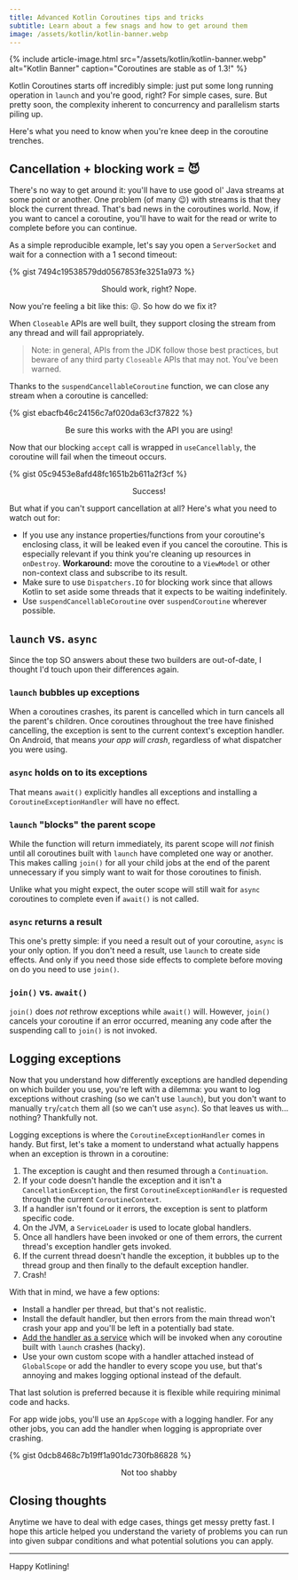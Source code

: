 ```yaml
---
title: Advanced Kotlin Coroutines tips and tricks
subtitle: Learn about a few snags and how to get around them
image: /assets/kotlin/kotlin-banner.webp
---
```


{% include article-image.html src="/assets/kotlin/kotlin-banner.webp" alt="Kotlin Banner" caption="Coroutines are stable as of 1.3!" %}

Kotlin Coroutines starts off incredibly simple: just put some long running operation in `launch` and
you're good, right? For simple cases, sure. But pretty soon, the complexity inherent to concurrency
and parallelism starts piling up.

Here's what you need to know when you're knee deep in the coroutine trenches.

## Cancellation + blocking work = 😈

There's no way to get around it: you'll have to use good ol' Java streams at some point or another.
One problem (of many 😉) with streams is that they block the current thread. That's bad news in the
coroutines world. Now, if you want to cancel a coroutine, you'll have to wait for the read or write
to complete before you can continue.

As a simple reproducible example, let's say you open a `ServerSocket` and wait for a connection with
a 1 second timeout:

{% gist 7494c19538579dd0567853fe3251a973 %}
<div style="text-align: center" class="text-gray"><p class="gist-caption">Should work, right? Nope.</p></div>

Now you're feeling a bit like this: 😖. So how do we fix it?

When `Closeable` APIs are well built, they support closing the stream from any thread and will fail
appropriately.

> Note: in general, APIs from the JDK follow those best practices, but beware of any third party
`Closeable` APIs that may not. You've been warned.

Thanks to the `suspendCancellableCoroutine` function, we can close any stream when a coroutine is
cancelled:

{% gist ebacfb46c24156c7af020da63cf37822 %}
<div style="text-align: center" class="text-gray"><p class="gist-caption">Be sure this works with the API you are using!</p></div>

Now that our blocking `accept` call is wrapped in `useCancellably`, the coroutine will fail when the
timeout occurs.

{% gist 05c9453e8afd48fc1651b2b611a2f3cf %}
<div style="text-align: center" class="text-gray"><p class="gist-caption">Success!</p></div>

But what if you can't support cancellation at all? Here's what you need to watch out for:

- If you use any instance properties/functions from your coroutine's enclosing class, it will be
  leaked even if you cancel the coroutine. This is especially relevant if you think you're cleaning
  up resources in `onDestroy`. **Workaround:** move the coroutine to a `ViewModel` or other
  non-context class and subscribe to its result.
- Make sure to use `Dispatchers.IO` for blocking work since that allows Kotlin to set aside some
  threads that it expects to be waiting indefinitely.
- Use `suspendCancellableCoroutine` over `suspendCoroutine` wherever possible.

## `launch` vs. `async`

Since the top SO answers about these two builders are out-of-date, I thought I'd touch upon their
differences again.

### `launch` bubbles up exceptions

When a coroutines crashes, its parent is cancelled which in turn cancels all the parent's children.
Once coroutines throughout the tree have finished cancelling, the exception is sent to the current
context's exception handler. On Android, that means *your app will crash*, regardless of what
dispatcher you were using.

### `async` holds on to its exceptions

That means `await()` explicitly handles all exceptions and installing a `CoroutineExceptionHandler`
will have no effect.

### `launch` "blocks" the parent scope

While the function will return immediately, its parent scope will *not* finish until all coroutines
built with `launch` have completed one way or another. This makes calling `join()` for all your
child jobs at the end of the parent unnecessary if you simply want to wait for those coroutines to
finish.

Unlike what you might expect, the outer scope will still wait for `async` coroutines to complete
even if `await()` is not called.

### `async` returns a result

This one's pretty simple: if you need a result out of your coroutine, `async` is your only option.
If you don't need a result, use `launch` to create side effects. And only if you need those side
effects to complete before moving on do you need to use `join()`.

### `join()` vs. `await()`

`join()` does *not* rethrow exceptions while `await()` will. However, `join()` cancels your
coroutine if an error occurred, meaning any code after the suspending call to `join()` is not
invoked.

## Logging exceptions

Now that you understand how differently exceptions are handled depending on which builder you use,
you're left with a dilemma: you want to log exceptions without crashing (so we can't use `launch`),
but you don't want to manually `try`/`catch` them all (so we can't use `async`). So that leaves us
with… nothing? Thankfully not.

Logging exceptions is where the `CoroutineExceptionHandler` comes in handy. But first, let's take a
moment to understand what actually happens when an exception is thrown in a coroutine:

1. The exception is caught and then resumed through a `Continuation`.
1. If your code doesn't handle the exception and it isn't a `CancellationException`, the first
   `CoroutineExceptionHandler` is requested through the current `CoroutineContext`.
1. If a handler isn't found or it errors, the exception is sent to platform specific code.
1. On the JVM, a `ServiceLoader` is used to locate global handlers.
1. Once all handlers have been invoked or one of them errors, the current thread's exception handler
   gets invoked.
1. If the current thread doesn't handle the exception, it bubbles up to the thread group and then
   finally to the default exception handler.
1. Crash!

With that in mind, we have a few options:

- Install a handler per thread, but that's not realistic.
- Install the default handler, but then errors from the main thread won't crash your app and you'll
  be left in a potentially bad state.
- [Add the handler as a service](https://gist.github.com/SUPERCILEX/f4b01ccf6fd4ef7ec0a85dbd59c89d6c)
  which will be invoked when any coroutine built with `launch` crashes (hacky).
- Use your own custom scope with a handler attached instead of `GlobalScope` or add the handler to
  every scope you use, but that's annoying and makes logging optional instead of the default.

That last solution is preferred because it is flexible while requiring minimal code and hacks.

For app wide jobs, you'll use an `AppScope` with a logging handler. For any other jobs, you can add
the handler when logging is appropriate over crashing.

{% gist 0dcb8468c7b19ff1a901dc730fb86828 %}
<div style="text-align: center" class="text-gray"><p class="gist-caption">Not too shabby</p></div>

## Closing thoughts

Anytime we have to deal with edge cases, things get messy pretty fast. I hope this article helped
you understand the variety of problems you can run into given subpar conditions and what potential
solutions you can apply.

<hr/>

Happy Kotlining!

